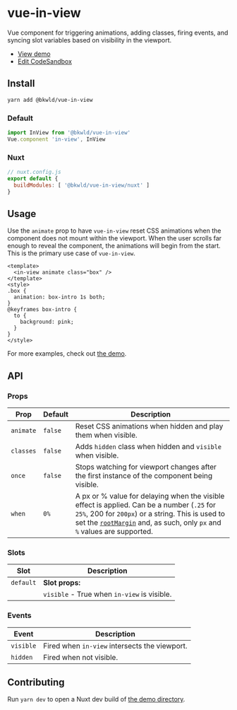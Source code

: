 # vue-in-view

Vue component for triggering animations, adding classes, firing events, and syncing slot variables based on visibility in the viewport.

- [View demo](https://vue-in-view.netlify.app)
- [Edit CodeSandbox](https://githubbox.com/BKWLD/vue-in-view)

## Install

```sh
yarn add @bkwld/vue-in-view
```

### Default

```js
import InView from '@bkwld/vue-in-view'
Vue.component 'in-view', InView
```

### Nuxt

```js
// nuxt.config.js
export default {
  buildModules: [ '@bkwld/vue-in-view/nuxt' ]
}
```

## Usage

Use the `animate` prop to have `vue-in-view` reset CSS animations when the component does not mount within the viewport.  When the user scrolls far enough to reveal the component, the animations will begin from the start. This is the primary use case of `vue-in-view`.

```vue
<template>
  <in-view animate class="box" />
</template>
<style>
.box {
  animation: box-intro 1s both;
}
@keyframes box-intro {
  to {
    background: pink;
  }
}
</style>
```

For more examples, check out [the demo](https://vue-in-view.netlify.app).

## API

### Props

| **Prop**    | **Default** | **Description**
|-------------|-------------|----------------
| `animate`   | `false`     | Reset CSS animations when hidden and play them when visible.
| `classes`   | `false`     | Adds `hidden` class when hidden and `visible` when visible.
| `once`      | `false`     | Stops watching for viewport changes after the first instance of the component being visible.
| `when`      | `0%`        | A px or % value for delaying when the visible effect is applied. Can be a number (`.25` for `25%`, 200 for `200px`) or a string. This is used to set the [`rootMargin`](https://developer.mozilla.org/en-US/docs/Web/API/IntersectionObserver/rootMargin) and, as such, only `px` and `%` values are supported.

### Slots

| **Slot**    | **Description**
|-------------|----------------
| `default`   | **Slot props:**
|             | `visible` - True when `in-view` is visible.

### Events

| **Event**   | **Description**
|-------------|----------------
| `visible`   | Fired when `in-view` intersects the viewport.
| `hidden`    | Fired when not visible.


## Contributing

Run `yarn dev` to open a Nuxt dev build of [the demo directory](./demo).
